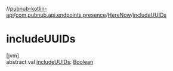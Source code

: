 //[pubnub-kotlin-api](../../../index.md)/[com.pubnub.api.endpoints.presence](../index.md)/[HereNow](index.md)/[includeUUIDs](include-u-u-i-ds.md)

# includeUUIDs

[jvm]\
abstract val [includeUUIDs](include-u-u-i-ds.md): [Boolean](https://kotlinlang.org/api/latest/jvm/stdlib/kotlin/-boolean/index.html)
